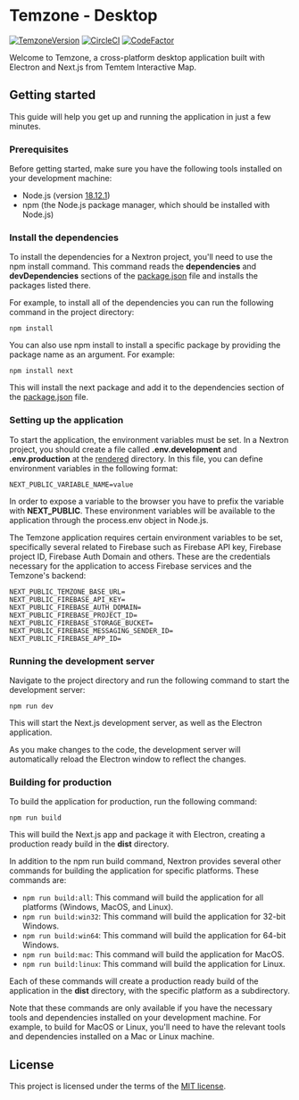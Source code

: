 # Temzone - Desktop

[![TemzoneVersion](https://img.shields.io/github/package-json/v/Temtem-Interactive-Map/Temzone-Desktop)](https://github.com/Temtem-Interactive-Map/Temzone-Desktop)
[![CircleCI](https://img.shields.io/circleci/build/github/Temtem-Interactive-Map/Temzone-Desktop)](https://app.circleci.com/pipelines/github/Temtem-Interactive-Map/Temzone-Desktop)
[![CodeFactor](https://img.shields.io/codefactor/grade/github/Temtem-Interactive-Map/Temzone-Desktop)](https://www.codefactor.io/repository/github/temtem-interactive-map/temzone-desktop)

Welcome to Temzone, a cross-platform desktop application built with Electron and Next.js from Temtem Interactive Map.

## Getting started

This guide will help you get up and running the application in just a few minutes.

### Prerequisites

Before getting started, make sure you have the following tools installed on your development machine:

- Node.js (version [18.12.1](https://nodejs.org/es/download))
- npm (the Node.js package manager, which should be installed with Node.js)

### Install the dependencies

To install the dependencies for a Nextron project, you'll need to use the npm install command. This command reads the **dependencies** and **devDependencies** sections of the [package.json](https://github.com/Temtem-Interactive-Map/Temzone-Desktop/blob/main/package.json) file and installs the packages listed there.

For example, to install all of the dependencies you can run the following command in the project directory:

```
npm install
```

You can also use npm install to install a specific package by providing the package name as an argument. For example:

```
npm install next
```

This will install the next package and add it to the dependencies section of the [package.json](https://github.com/Temtem-Interactive-Map/Temzone-Desktop/blob/main/package.json) file.

### Setting up the application

To start the application, the environment variables must be set. In a Nextron project, you should create a file called **.env.development** and **.env.production** at the [rendered](https://github.com/Temtem-Interactive-Map/Temzone-Desktop/tree/main/renderer) directory. In this file, you can define environment variables in the following format:

```
NEXT_PUBLIC_VARIABLE_NAME=value
```

In order to expose a variable to the browser you have to prefix the variable with **NEXT_PUBLIC**. These environment variables will be available to the application through the process.env object in Node.js.

The Temzone application requires certain environment variables to be set, specifically several related to Firebase such as Firebase API key, Firebase project ID, Firebase Auth Domain and others. These are the credentials necessary for the application to access Firebase services and the Temzone's backend:

```
NEXT_PUBLIC_TEMZONE_BASE_URL=
NEXT_PUBLIC_FIREBASE_API_KEY=
NEXT_PUBLIC_FIREBASE_AUTH_DOMAIN=
NEXT_PUBLIC_FIREBASE_PROJECT_ID=
NEXT_PUBLIC_FIREBASE_STORAGE_BUCKET=
NEXT_PUBLIC_FIREBASE_MESSAGING_SENDER_ID=
NEXT_PUBLIC_FIREBASE_APP_ID=
```

### Running the development server

Navigate to the project directory and run the following command to start the development server:

```
npm run dev
```

This will start the Next.js development server, as well as the Electron application.

As you make changes to the code, the development server will automatically reload the Electron window to reflect the changes.

### Building for production

To build the application for production, run the following command:

```
npm run build
```

This will build the Next.js app and package it with Electron, creating a production ready build in the **dist** directory.

In addition to the npm run build command, Nextron provides several other commands for building the application for specific platforms. These commands are:

- `npm run build:all`: This command will build the application for all platforms (Windows, MacOS, and Linux).
- `npm run build:win32`: This command will build the application for 32-bit Windows.
- `npm run build:win64`: This command will build the application for 64-bit Windows.
- `npm run build:mac`: This command will build the application for MacOS.
- `npm run build:linux`: This command will build the application for Linux.

Each of these commands will create a production ready build of the application in the **dist** directory, with the specific platform as a subdirectory.

Note that these commands are only available if you have the necessary tools and dependencies installed on your development machine. For example, to build for MacOS or Linux, you'll need to have the relevant tools and dependencies installed on a Mac or Linux machine.

## License

This project is licensed under the terms of the [MIT license](https://github.com/Temtem-Interactive-Map/Temzone-Desktop/blob/main/LICENSE.txt).
